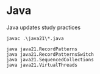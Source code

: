 # Java
Java updates study practices


``` Shell
javac .\java21\*.java

java java21.RecordPatterns
java java21.RecordPatternsSwitch
java java21.SequencedCollections
java java21.VirtualThreads
```